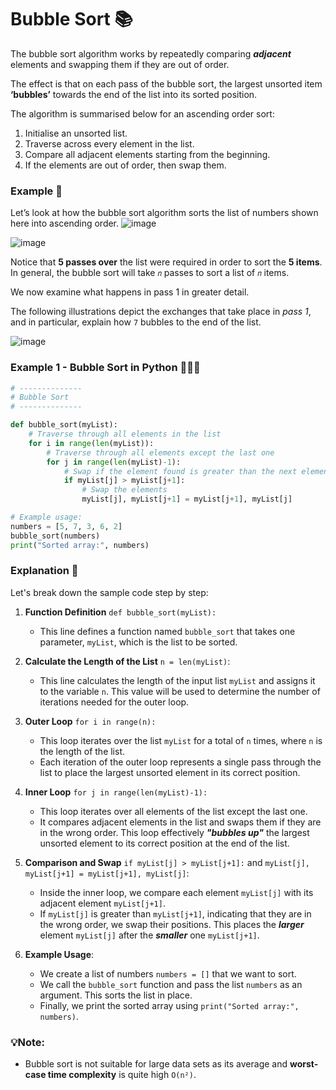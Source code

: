 # Bubble Sort 📚 
The bubble sort algorithm works by repeatedly comparing _**adjacent**_ elements and swapping them if they are out of order. 

The effect is that on each pass of the bubble sort, the largest unsorted item **‘bubbles’** towards the end of the list into its sorted position.

The algorithm is summarised below for an ascending order sort:
1. Initialise an unsorted list.
2. Traverse across every element in the list.
3. Compare all adjacent elements starting from the beginning.
4. If the elements are out of order, then swap them.

### Example 📝
Let’s look at how the bubble sort algorithm sorts the list of numbers shown here into ascending order.
![image](https://github.com/ross-bish/Algorithms/assets/83789503/e0a91bcc-af50-493e-a026-fbc54664d340)

![image](https://github.com/ross-bish/Algorithms/assets/83789503/f59391ef-e69e-4252-b8e4-4bc19f53750d)

Notice that **5 passes over** the list were required in order to sort the **5 items**. In general, the bubble sort will take ``𝑛`` passes to sort a list of ``𝑛`` items.

We now examine what happens in pass 1 in greater detail. 

The following illustrations depict the exchanges that take place in _pass 1_, and in particular, explain how ``7`` bubbles to the end of the list.

![image](https://github.com/ross-bish/Algorithms/assets/83789503/3c30a60a-f118-4068-8461-6c5e1f9e10d2)


### Example 1 - Bubble Sort in Python 👨🏽‍💻

````python
# --------------
# Bubble Sort
# --------------

def bubble_sort(myList):
    # Traverse through all elements in the list
    for i in range(len(myList)):
        # Traverse through all elements except the last one
        for j in range(len(myList)-1):
            # Swap if the element found is greater than the next element
            if myList[j] > myList[j+1]:
                # Swap the elements
                myList[j], myList[j+1] = myList[j+1], myList[j]

# Example usage:
numbers = [5, 7, 3, 6, 2]
bubble_sort(numbers)
print("Sorted array:", numbers)
````

### Explanation 📝 
Let's break down the sample code step by step:

1. **Function Definition** `def bubble_sort(myList):`
   - This line defines a function named `bubble_sort` that takes one parameter, `myList`, which is the list to be sorted.

2. **Calculate the Length of the List** `n = len(myList)`:
   - This line calculates the length of the input list `myList` and assigns it to the variable `n`. This value will be used to determine the number of iterations needed for the outer loop.

3. **Outer Loop** `for i in range(n):`
   - This loop iterates over the list `myList` for a total of `n` times, where `n` is the length of the list.
   - Each iteration of the outer loop represents a single pass through the list to place the largest unsorted element in its correct position.

4. **Inner Loop** `for j in range(len(myList)-1):`
   - This loop iterates over all elements of the list except the last one.
   - It compares adjacent elements in the list and swaps them if they are in the wrong order. This loop effectively _**"bubbles up"**_ the largest unsorted element to its correct position at the end of the list.

5. **Comparison and Swap** `if myList[j] > myList[j+1]:` and `myList[j], myList[j+1] = myList[j+1], myList[j]`:
   - Inside the inner loop, we compare each element `myList[j]` with its adjacent element `myList[j+1]`.
   - If `myList[j]` is greater than `myList[j+1]`, indicating that they are in the wrong order, we swap their positions. This places the _**larger**_ element `myList[j]` after the _**smaller**_ one `myList[j+1]`.

6. **Example Usage**:
   - We create a list of numbers `numbers = []` that we want to sort.
   - We call the `bubble_sort` function and pass the list `numbers` as an argument. This sorts the list in place.
   - Finally, we print the sorted array using `print("Sorted array:", numbers)`.

### 💡Note:
- Bubble sort is not suitable for large data sets as its average and **worst-case time complexity** is quite high `O(n²)`.

